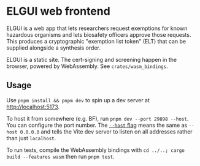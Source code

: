 # ELGUI web frontend

ELGUI is a web app that lets researchers request exemptions for known hazardous organisms and lets biosafety officers approve those requests. This produces a cryptographic "exemption list token" (ELT) that can be supplied alongside a synthesis order.

ELGUI is a static site. The cert-signing and screening happen in the browser, powered by WebAssembly. See `crates/wasm_bindings`.

## Usage

Use `pnpm install && pnpm dev` to spin up a dev server at <http://localhost:5173>.

To host it from somewhere (e.g. BF), run `pnpm dev --port 29898 --host`. You can configure the port number. The [`--host` flag](https://vitejs.dev/config/server-options.html#server-host) means the same as `--host 0.0.0.0` and tells the Vite dev server to listen on all addresses rather than just `localhost`.

To run tests, compile the WebAssembly bindings with `cd ../..; cargo build --features wasm` then run `pnpm test`.
